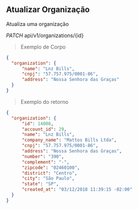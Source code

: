 ## Atualizar Organização

Atualiza uma organização

<div class="api-endpoint">
  <div class="endpoint-data">
    <i class="label label-get">PATCH</i>
     api/v1/organizations/{id}
  </div>
</div>


> Exemplo de Corpo

```json
{
  "organization": {
      "name": "Lnz Bills",
      "cnpj": "57.757.975/0001-86",
      "address": "Nossa Senhora das Graças"
  }
}
```

> Exemplo do retorno

```json
{
  "organization": {
      "id": 14008,
      "account_id": 29,
      "name": "Lnz Bills",
      "company_name": "Mattos Bills Ltda",
      "cnpj": "57.757.975/0001-86",
      "address": "Nossa Senhora das Graças",
      "number": "390",
      "complement": "-",
      "zipcode": "02460100",
      "district": "Centro",
      "city": "São Paulo",
      "state": "SP",
      "created_at": "03/12/2018 11:39:15 -02:00"
  }
}
```